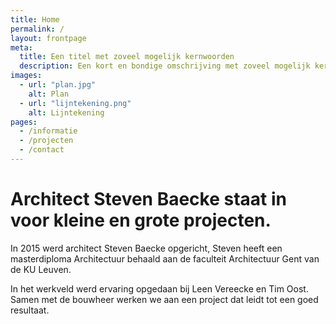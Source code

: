 ```yaml
---
title: Home
permalink: /
layout: frontpage
meta:
  title: Een titel met zoveel mogelijk kernwoorden
  description: Een kort en bondige omschrijving met zoveel mogelijk kernwoorden zoals architect, nieuwbouw, verbouwingen, renovaties...
images:
  - url: "plan.jpg"
    alt: Plan
  - url: "lijntekening.png"
    alt: Lijntekening
pages:
  - /informatie
  - /projecten
  - /contact
---
```

# Architect Steven Baecke staat in voor kleine en grote projecten.

In 2015 werd architect Steven Baecke opgericht, Steven heeft een masterdiploma Architectuur behaald aan
de faculteit Architectuur Gent van de KU Leuven.

In het werkveld werd ervaring opgedaan bij Leen Vereecke en Tim Oost. Samen met de bouwheer werken we aan een project dat leidt tot een goed resultaat.



